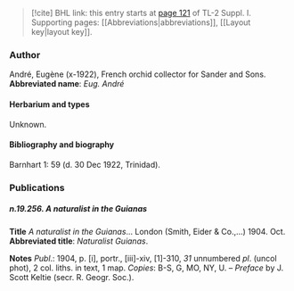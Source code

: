 > [!cite] BHL link: this entry starts at [page 121](https://www.biodiversitylibrary.org/page/33264848) of TL-2 Suppl. I.
> Supporting pages: [[Abbreviations|abbreviations]], [[Layout key|layout key]].

### Author

André, Eugène (x-1922), French orchid collector for Sander and Sons. 
**Abbreviated name**: *Eug. André*

#### Herbarium and types

Unknown.

#### Bibliography and biography

Barnhart 1: 59 (d. 30 Dec 1922, Trinidad).

### Publications

##### n.19.256. A naturalist in the Guianas

**Title**
*A naturalist in the Guianas*... London (Smith, Eider & Co.,...) 1904. Oct.
**Abbreviated title**: *Naturalist* *Guianas*.

**Notes**
*Publ*.: 1904, p. \[i\], portr., \[iii\]-xiv, \[1\]-310, *31* unnumbered *pl*. (uncol phot), 2 col. liths. in text, 1 map. *Copies*: B-S, G, MO, NY, U. – *Preface* by J. Scott Keltie (secr. R. Geogr. Soc.).

